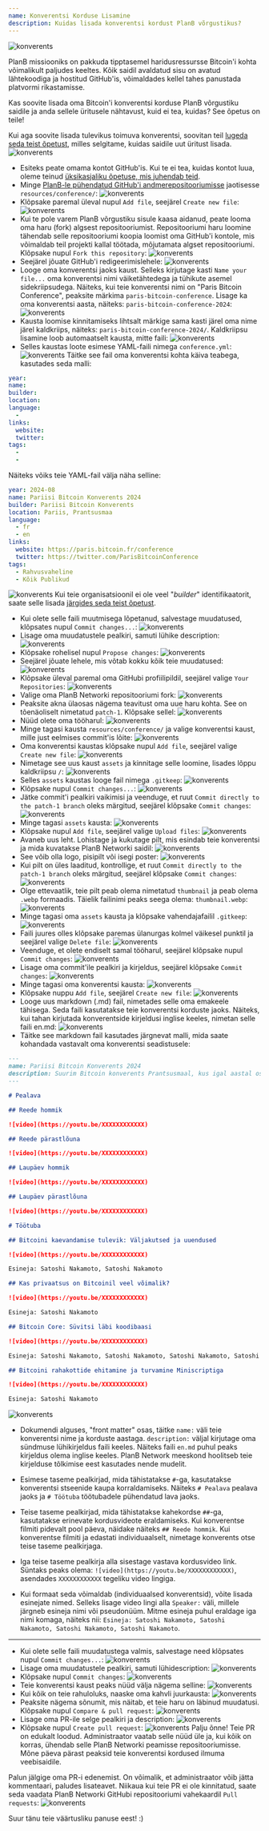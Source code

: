 ```yaml
---
name: Konverentsi Korduse Lisamine
description: Kuidas lisada konverentsi kordust PlanB võrgustikus?
---
```

![konverents](assets/cover.webp)

PlanB missiooniks on pakkuda tipptasemel haridusressursse Bitcoin'i kohta võimalikult paljudes keeltes. Kõik saidil avaldatud sisu on avatud lähtekoodiga ja hostitud GitHub'is, võimaldades kellel tahes panustada platvormi rikastamisse.

Kas soovite lisada oma Bitcoin'i konverentsi korduse PlanB võrgustiku saidile ja anda sellele üritusele nähtavust, kuid ei tea, kuidas? See õpetus on teile!

Kui aga soovite lisada tulevikus toimuva konverentsi, soovitan teil [lugeda seda teist õpetust](https://planb.network/tutorials/others/add-event), milles selgitame, kuidas saidile uut üritust lisada.
![konverents](assets/01.webp)
- Esiteks peate omama kontot GitHub'is. Kui te ei tea, kuidas kontot luua, oleme teinud [üksikasjaliku õpetuse, mis juhendab teid](https://planb.network/tutorials/others/create-github-account).
- Minge [PlanB-le pühendatud GitHub'i andmerepositooriumisse](https://github.com/DecouvreBitcoin/sovereign-university-data/tree/dev/resources/conference) jaotisesse `resources/conference/`:
![konverents](assets/02.webp)
- Klõpsake paremal üleval nupul `Add file`, seejärel `Create new file`:
![konverents](assets/03.webp)
- Kui te pole varem PlanB võrgustiku sisule kaasa aidanud, peate looma oma haru (fork) algsest repositooriumist. Repositooriumi haru loomine tähendab selle repositooriumi koopia loomist oma GitHub'i kontole, mis võimaldab teil projekti kallal töötada, mõjutamata algset repositooriumi. Klõpsake nupul `Fork this repository`:
![konverents](assets/04.webp)
- Seejärel jõuate GitHub'i redigeerimislehele:
![konverents](assets/05.webp)
- Looge oma konverentsi jaoks kaust. Selleks kirjutage kasti `Name your file...` oma konverentsi nimi väiketähtedega ja tühikute asemel sidekriipsudega. Näiteks, kui teie konverentsi nimi on "Paris Bitcoin Conference", peaksite märkima `paris-bitcoin-conference`. Lisage ka oma konverentsi aasta, näiteks: `paris-bitcoin-conference-2024`:
![konverents](assets/06.webp)
- Kausta loomise kinnitamiseks lihtsalt märkige sama kasti järel oma nime järel kaldkriips, näiteks: `paris-bitcoin-conference-2024/`. Kaldkriipsu lisamine loob automaatselt kausta, mitte faili:
![konverents](assets/07.webp)
- Selles kaustas loote esimese YAML-faili nimega `conference.yml`:
![konverents](assets/08.webp)
Täitke see fail oma konverentsi kohta käiva teabega, kasutades seda malli:
```yaml
year: 
name: 
builder: 
location: 
language: 
  - 
links:
  website: 
  twitter: 
tags: 
  - 
  - 
```

Näiteks võiks teie YAML-fail välja näha selline:

```yaml
year: 2024-08
name: Pariisi Bitcoin Konverents 2024
builder: Pariisi Bitcoin Konverents
location: Pariis, Prantsusmaa
language: 
  - fr
  - en
links:
  website: https://paris.bitcoin.fr/conference
  twitter: https://twitter.com/ParisBitcoinConference
tags: 
  - Rahvusvaheline
  - Kõik Publikud
```

![konverents](assets/09.webp)
Kui teie organisatsioonil ei ole veel "*builder*" identifikaatorit, saate selle lisada [järgides seda teist õpetust](https://planb.network/tutorials/others/add-builder).
- Kui olete selle faili muutmisega lõpetanud, salvestage muudatused, klõpsates nupul `Commit changes...`:
![konverents](assets/10.webp)
- Lisage oma muudatustele pealkiri, samuti lühike description:
![konverents](assets/11.webp)
- Klõpsake rohelisel nupul `Propose changes`:
![konverents](assets/12.webp)
- Seejärel jõuate lehele, mis võtab kokku kõik teie muudatused:
![konverents](assets/13.webp)
- Klõpsake üleval paremal oma GitHubi profiilipildil, seejärel valige `Your Repositories`:
![konverents](assets/14.webp)
- Valige oma PlanB Networki repositooriumi fork:
![konverents](assets/15.webp)
- Peaksite akna ülaosas nägema teavitust oma uue haru kohta. See on tõenäoliselt nimetatud `patch-1`. Klõpsake sellel:
![konverents](assets/16.webp)
- Nüüd olete oma tööharul:
![konverents](assets/17.webp)
- Minge tagasi kausta `resources/conference/` ja valige konverentsi kaust, mille just eelmises commit'is lõite:
![konverents](assets/18.webp)
- Oma konverentsi kaustas klõpsake nupul `Add file`, seejärel valige `Create new file`:
![konverents](assets/19.webp)
- Nimetage see uus kaust `assets` ja kinnitage selle loomine, lisades lõppu kaldkriipsu `/`:
![konverents](assets/20.webp)
- Selles `assets` kaustas looge fail nimega `.gitkeep`:
![konverents](assets/21.webp)
- Klõpsake nupul `Commit changes...`:
![konverents](assets/22.webp)
- Jätke commit'i pealkiri vaikimisi ja veenduge, et ruut `Commit directly to the patch-1 branch` oleks märgitud, seejärel klõpsake `Commit changes`:
![konverents](assets/23.webp)
- Minge tagasi `assets` kausta:
![konverents](assets/24.webp)
- Klõpsake nupul `Add file`, seejärel valige `Upload files`:
![konverents](assets/25.webp)
- Avaneb uus leht. Lohistage ja kukutage pilt, mis esindab teie konverentsi ja mida kuvatakse PlanB Networki saidil: ![konverents](assets/26.webp)
- See võib olla logo, pisipilt või isegi poster:
![konverents](assets/27.webp)
- Kui pilt on üles laaditud, kontrollige, et ruut `Commit directly to the patch-1 branch` oleks märgitud, seejärel klõpsake `Commit changes`:
![konverents](assets/28.webp)
- Olge ettevaatlik, teie pilt peab olema nimetatud `thumbnail` ja peab olema `.webp` formaadis. Täielik failinimi peaks seega olema: `thumbnail.webp`:
![konverents](assets/29.webp)
- Minge tagasi oma `assets` kausta ja klõpsake vahendajafailil `.gitkeep`:
![konverents](assets/30.webp)
- Faili juures olles klõpsake paremas ülanurgas kolmel väikesel punktil ja seejärel valige `Delete file`:
![konverents](assets/31.webp)
- Veenduge, et olete endiselt samal tööharul, seejärel klõpsake nupul `Commit changes`:
![konverents](assets/32.webp)
- Lisage oma commit'ile pealkiri ja kirjeldus, seejärel klõpsake `Commit changes`:
![konverents](assets/33.webp)
- Minge tagasi oma konverentsi kausta: ![konverents](assets/34.webp)
- Klõpsake nuppu `Add file`, seejärel `Create new file`:
![konverents](assets/35.webp)
- Looge uus markdown (.md) fail, nimetades selle oma emakeele tähisega. Seda faili kasutatakse teie konverentsi korduste jaoks. Näiteks, kui tahan kirjutada konverentside kirjeldusi inglise keeles, nimetan selle faili en.md:
![konverents](assets/36.webp)
- Täitke see markdown fail kasutades järgnevat malli, mida saate kohandada vastavalt oma konverentsi seadistusele:

```markdown
---
name: Pariisi Bitcoin Konverents 2024
description: Suurim Bitcoin konverents Prantsusmaal, kus igal aastal osaleb üle 8,000 osaleja!
--- 

# Pealava

## Reede hommik

![video](https://youtu.be/XXXXXXXXXXXX)

## Reede pärastlõuna

![video](https://youtu.be/XXXXXXXXXXXX)

## Laupäev hommik

![video](https://youtu.be/XXXXXXXXXXXX)

## Laupäev pärastlõuna

![video](https://youtu.be/XXXXXXXXXXXX)

# Töötuba

## Bitcoini kaevandamise tulevik: Väljakutsed ja uuendused

![video](https://youtu.be/XXXXXXXXXXXX)

Esineja: Satoshi Nakamoto, Satoshi Nakamoto

## Kas privaatsus on Bitcoinil veel võimalik?

![video](https://youtu.be/XXXXXXXXXXXX)

Esineja: Satoshi Nakamoto

## Bitcoin Core: Süvitsi läbi koodibaasi

![video](https://youtu.be/XXXXXXXXXXXX)

Esineja: Satoshi Nakamoto, Satoshi Nakamoto, Satoshi Nakamoto, Satoshi Nakamoto

## Bitcoini rahakottide ehitamine ja turvamine Miniscriptiga

![video](https://youtu.be/XXXXXXXXXXXX)

Esineja: Satoshi Nakamoto
```

![konverents](assets/37.webp)
- Dokumendi alguses, "front matter" osas, täitke `name:` väli teie konverentsi nime ja korduste aastaga. `description:` väljal kirjutage oma sündmuse lühikirjeldus faili keeles. Näiteks faili `en.md` puhul peaks kirjeldus olema inglise keeles. PlanB Network meeskond hoolitseb teie kirjelduse tõlkimise eest kasutades nende mudelit.
- Esimese taseme pealkirjad, mida tähistatakse `#`-ga, kasutatakse konverentsi stseenide kaupa korraldamiseks. Näiteks `# Pealava` pealava jaoks ja `# Töötuba` töötubadele pühendatud lava jaoks.

- Teise taseme pealkirjad, mida tähistatakse kahekordse `##`-ga, kasutatakse erinevate kordusvideote eraldamiseks. Kui konverentse filmiti pidevalt pool päeva, näidake näiteks `## Reede hommik`. Kui konverentse filmiti ja edastati individuaalselt, nimetage konverents otse teise taseme pealkirjaga.

- Iga teise taseme pealkirja alla sisestage vastava kordusvideo link. Süntaks peaks olema: `![video](https://youtu.be/XXXXXXXXXXXX)`, asendades `XXXXXXXXXXXX` tegeliku video lingiga.

- Kui formaat seda võimaldab (individuaalsed konverentsid), võite lisada esinejate nimed. Selleks lisage video lingi alla `Speaker:` väli, millele järgneb esineja nimi või pseudonüüm. Mitme esineja puhul eraldage iga nimi komaga, näiteks nii: `Esineja: Satoshi Nakamoto, Satoshi Nakamoto, Satoshi Nakamoto, Satoshi Nakamoto`.

---

- Kui olete selle faili muudatustega valmis, salvestage need klõpsates nupul `Commit changes...`:
![konverents](assets/38.webp)
- Lisage oma muudatustele pealkiri, samuti lühidescription:
![konverents](assets/39.webp)
- Klõpsake nupul `Commit changes`: ![konverents](assets/40.webp)
- Teie konverentsi kaust peaks nüüd välja nägema selline:
![konverents](assets/41.webp)
- Kui kõik on teie rahuloluks, naaske oma kahvli juurkausta:
![konverents](assets/42.webp)
- Peaksite nägema sõnumit, mis näitab, et teie haru on läbinud muudatusi. Klõpsake nupul `Compare & pull request`:
![konverents](assets/43.webp)
- Lisage oma PR-ile selge pealkiri ja description:
![konverents](assets/44.webp)
- Klõpsake nupul `Create pull request`:
![konverents](assets/45.webp)
Palju õnne! Teie PR on edukalt loodud. Administraator vaatab selle nüüd üle ja, kui kõik on korras, ühendab selle PlanB Networki peamisse repositooriumisse. Mõne päeva pärast peaksid teie konverentsi kordused ilmuma veebisaidile.

Palun jälgige oma PR-i edenemist. On võimalik, et administraator võib jätta kommentaari, paludes lisateavet. Niikaua kui teie PR ei ole kinnitatud, saate seda vaadata PlanB Networki GitHubi repositooriumi vahekaardil `Pull requests`:
![konverents](assets/46.webp)

Suur tänu teie väärtusliku panuse eest! :)